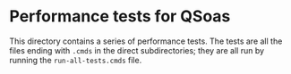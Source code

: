 # Performance tests for QSoas

This directory contains a series of performance tests. The tests are
all the files ending with `.cmds` in the direct subdirectories; they
are all run by running the `run-all-tests.cmds` file.
